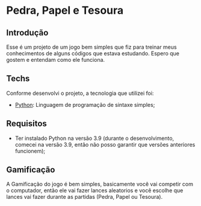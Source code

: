 # Pedra, Papel e Tesoura
## Introdução 
Esse é um projeto de um jogo bem simples que fiz para treinar meus conhecimentos de alguns códigos que estava estudando. Espero que gostem e entendam como ele funciona.

## Techs
Conforme desenvolvi o projeto, a tecnologia que utilizei foi:
<ul>
<li><a href="https://www.python.org">Python</a>: Linguagem de programação de sintaxe simples;</li>
</ul>

## Requisitos
<ul>
<li>Ter instalado Python na versão 3.9 (durante o desenvolvimento, comecei na versão 3.9, então não posso garantir que versões anteriores funcionem);</li>
</ul>

## Gamificação
A Gamificação do jogo é bem simples, basicamente você vai competir com o computador, 
então ele vai fazer lances aleatorios e você escolhe que lances vai fazer durante as partidas (Pedra, Papel ou Tesoura).
